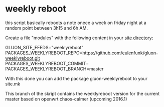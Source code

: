 weekly reboot
=============

this script basically reboots a note onece a week on friday night at a random point between 3h15 and 6h AM. 


Create a file "modules" with the following content in your <a href="https://github.com/eulenfunk/gluon-weeklyreboot"> site directory:</a>

GLUON_SITE_FEEDS="weeklyreboot"<br>
PACKAGES_WEEKLYREBOOT_REPO=https://github.com/eulenfunk/gluon-weeklyreboot.git<br>
PACKAGES_WEEKLYREBOOT_COMMIT=<br>
PACKAGES_WEEKLYREBOOT_BRANCH=master<br>

With this done you can add the package gluon-weeklyreboot to your site.mk

This branch of the skript contains the weeklyreboot version for the current master based on openwrt chaos-calmer (upcoming 2016.1)
